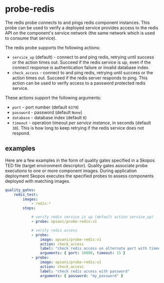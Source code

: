 # probe-redis
The redis probe connects to and pings redis component instances.  This probe can be used to verify a deployed service provides access to the redis API on the component's service network (the same network which is used to consume that service).

The redis probe supports the following actions:

* `service_up` (default) - connect to and ping redis, retrying until success or the action times out.  Succeed if the redis service is up, even if the connect response is authentication failure or invalid database index.
* `check_access` - connect to and ping redis, retrying until success or the action times out.  Succeed if the redis server responds to ping.  This action can be used to verify access to a password protected redis service.

These actions support the following arguments:

* `port` - port number (default `6379`)
* `password` - password (default `None`)
* `database` - database index (default `0`)
* `timeout` - operation timeout *per service instance*, in seconds (default `30`).  This is how long to keep retrying if the redis service does not respond.

## examples

Here are a few examples in the form of quality gates specified in a Skopos TED file (target environment descriptor).  Quality gates associate probe executions to one or more component images.  During application deployment Skopos executes the specified probes to assess components deployed with matching images.

```yaml
quality_gates:
    redis_test:
        images:
            - redis:*
        steps:

            # verify redis service is up (default action service_up)
            - probe: opsani/probe-redis:v1

            # verify redis access
            - probe:
                image: opsani/probe-redis:v1
                action: check_access
                label: "check redis access on alternate port with timeout"
                arguments: { port: 10000, timeout: 15 }
            - probe:
                image: opsani/probe-redis:v1
                action: check_access
                label: "check redis access with password"
                arguments: { password: "my_password" }
```
